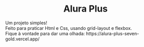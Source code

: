 <h1 align="center"> Alura Plus </h1>
Um projeto simples!<br>
Feito para praticar Html e Css, usando grid-layout e flexbox.<br>
Fique à vontade para dar uma olhada: https://alura-plus-seven-gold.vercel.app/

